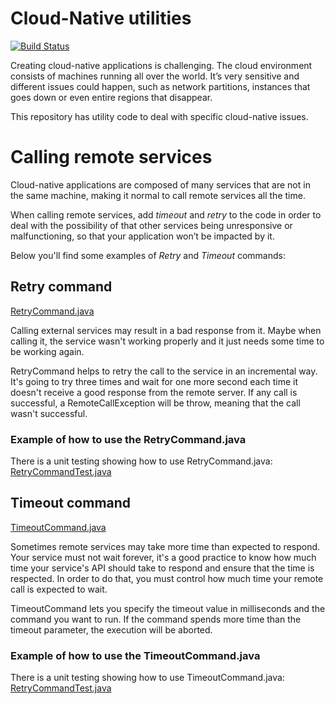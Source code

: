 # Cloud-Native utilities

[![Build Status](https://travis-ci.org/jefersonm/cloud-native-utilities.svg?branch=master)](https://travis-ci.org/jefersonm/cloud-native-utilities)

Creating cloud-native applications is challenging. The cloud environment consists of machines running all over the world. It’s very sensitive and different issues could happen, such as network partitions, instances that goes down or even entire regions that disappear.

This repository has utility code to deal with specific cloud-native issues.

# Calling remote services
Cloud-native applications are composed of many services that are not in the same machine, making it normal to call remote services all the time.

When calling remote services, add *timeout* and *retry* to the code in order to deal with the possibility of that other services being unresponsive or malfunctioning, so that your application won’t be impacted by it.

Below you'll find some examples of *Retry* and *Timeout* commands:

## Retry command

[RetryCommand.java](https://github.com/jefersonm/cloud-native-utilities/blob/master/src/main/java/com/jefersonm/cloudnative/retry/RetryCommand.java)

Calling external services may result in a bad response from it. Maybe when calling it, the service wasn't working properly and it just needs some time to be working again.

RetryCommand helps to retry the call to the service in an incremental way. It's going to try three times and wait for one more second each time it doesn't receive a good response from the remote server. If any call is successful, a RemoteCallException will be throw, meaning that the call wasn't successful.

### Example of how to use the RetryCommand.java

There is a unit testing showing how to use RetryCommand.java: [RetryCommandTest.java](https://github.com/jefersonm/cloud-native-utilities/blob/master/src/test/java/com/jefersonm/cloudnative/retry/RetryCommandTest.java)

## Timeout command

[TimeoutCommand.java](https://github.com/jefersonm/cloud-native-utilities/blob/master/src/main/java/com/jefersonm/cloudnative/timeout/TimeoutCommand.java)

Sometimes remote services may take more time than expected to respond. Your service must not wait forever, it's a good practice to know how much time your service's API should take to respond and ensure that the time is respected. In order to do that, you must control how much time your remote call is expected to wait.

TimeoutCommand lets you specify the timeout value in milliseconds and the command you want to run. If the command spends more time than the timeout parameter, the execution will be aborted.

### Example of how to use the TimeoutCommand.java

There is a unit testing showing how to use TimeoutCommand.java: [RetryCommandTest.java](https://github.com/jefersonm/cloud-native-utilities/blob/master/src/test/java/com/jefersonm/cloudnative/timeout/TimeoutCommandTest.java)
